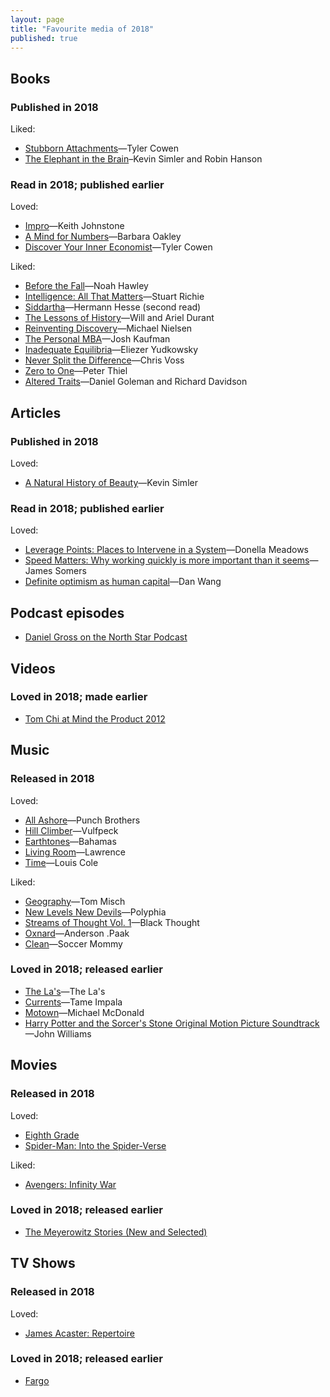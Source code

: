 ```yaml
---
layout: page
title: "Favourite media of 2018"
published: true
---
```


## Books

### Published in 2018

Liked:

* [Stubborn Attachments](https://www.goodreads.com/book/show/31283667-stubborn-attachments)—Tyler Cowen
* [The Elephant in the Brain](https://www.goodreads.com/book/show/28820444-the-elephant-in-the-brain)–Kevin Simler and Robin Hanson

### Read in 2018; published earlier

Loved:

* [Impro](https://www.goodreads.com/book/show/306940.Impro)—Keith Johnstone
* [A Mind for Numbers](https://www.goodreads.com/book/show/18693655-a-mind-for-numbers)—Barbara Oakley
* [Discover Your Inner Economist](https://www.goodreads.com/book/show/700668.Discover_Your_Inner_Economist)—Tyler Cowen

Liked:

- [Before the Fall](https://www.goodreads.com/book/show/40670008-before-the-fall)—Noah Hawley
- [Intelligence: All That Matters](https://www.goodreads.com/book/show/25356335-intelligence)—Stuart Richie
- [Siddartha](https://www.goodreads.com/book/show/11510916-siddartha)—Hermann Hesse (second read)
- [The Lessons of History](https://www.goodreads.com/book/show/174713.The_Lessons_of_History)—Will and Ariel Durant
- [Reinventing Discovery](https://www.goodreads.com/book/show/11667578-reinventing-discovery)—Michael Nielsen
- [The Personal MBA](https://www.goodreads.com/book/show/9512985-the-personal-mba)—Josh Kaufman
- [Inadequate Equilibria](https://www.goodreads.com/book/show/36606376-inadequate-equilibria)—Eliezer Yudkowsky
- [Never Split the Difference](https://www.goodreads.com/book/show/26156469-never-split-the-difference)—Chris Voss
- [Zero to One](https://www.goodreads.com/book/show/18050143-zero-to-one)—Peter Thiel
- [Altered Traits](https://www.goodreads.com/book/show/34272471-altered-traits)—Daniel Goleman and Richard Davidson

## Articles

### Published in 2018

Loved:

* [A Natural History of Beauty](https://meltingasphalt.com/a-natural-history-of-beauty/)—Kevin Simler

### Read in 2018; published earlier

Loved:

* [Leverage Points: Places to Intervene in a System](http://donellameadows.org/archives/leverage-points-places-to-intervene-in-a-system/)—Donella Meadows
* [Speed Matters: Why working quickly is more important than it seems](http://jsomers.net/blog/speed-matters)—James Somers
* [Definite optimism as human capital](https://danwang.co/definite-optimism-as-human-capital/)—Dan Wang

## Podcast episodes

* [Daniel Gross on the North Star Podcast](http://www.perell.com/podcast/daniel-gross)

## Videos

### Loved in 2018; made earlier

* [Tom Chi at Mind the Product 2012](https://vimeo.com/55741515)

## Music

### Released in 2018

Loved:

- [All Ashore](https://open.spotify.com/album/2Jx5MfwDujgz2rFFDVocYl)—Punch Brothers
- [Hill Climber](https://open.spotify.com/album/23jJjnLWnkYfK7E50Kmbcm)—Vulfpeck
- [Earthtones](https://open.spotify.com/album/1K3XPBfAfPO7jJhqTq4xME)—Bahamas
- [Living Room](https://open.spotify.com/album/0cI6FYd7CETgvwLQ8j7Y8P)—Lawrence
- [Time](https://open.spotify.com/album/0WbNyHNpkxpqscNWiiEhZS)—Louis Cole

Liked:

* [Geography](https://open.spotify.com/album/28enuddLPEA914scE6Drvk)—Tom Misch
* [New Levels New Devils](https://open.spotify.com/album/7GhytR6ZMWetf1jxAzITtG)—Polyphia
* [Streams of Thought Vol. 1](https://open.spotify.com/album/0E1kct2Ie9sbN4OufHHffW)—Black Thought
* [Oxnard](https://open.spotify.com/album/3rqqwtJE89WoWvMyPTvbZc)—Anderson .Paak
* [Clean](https://open.spotify.com/album/36NLDBi2kX7XRHnyLzLOS8)—Soccer Mommy

### Loved in 2018; released earlier

- [The La's](https://open.spotify.com/album/4tCf15W7qHi3jE0PdljddW)—The La's
- [Currents](https://open.spotify.com/album/79dL7FLiJFOO0EoehUHQBv)—Tame Impala
- [Motown](https://open.spotify.com/album/6GGLCPU6muUmk6kNU2MxG4)—Michael McDonald
- [Harry Potter and the Sorcer's Stone Original Motion Picture Soundtrack](https://open.spotify.com/album/6zeHM5CV0CjcS0K8ouWE4N)—John Williams

## Movies

### Released in 2018

Loved:

* [Eighth Grade](https://www.imdb.com/title/tt7014006/)
* [Spider-Man: Into the Spider-Verse](https://www.imdb.com/title/tt4633694/)

Liked:

* [Avengers: Infinity War](https://www.imdb.com/title/tt4154756)

### Loved in 2018; released earlier

- [The Meyerowitz Stories (New and Selected)](https://www.imdb.com/title/tt5536736)

## TV Shows

### Released in 2018

Loved:

- [James Acaster: Repertoire](https://www.imdb.com/title/tt7818686/)

### Loved in 2018; released earlier

- [Fargo](https://www.imdb.com/title/tt2802850)
